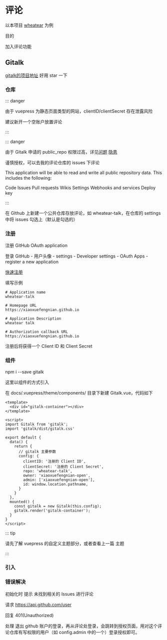 # 评论

以本项目 [wheatear](https://github.com/xiaoxuefengnian/wheatear) 为例

目的

加入评论功能

## Gitalk

[gitalk的项目地址](https://github.com/gitalk/gitalk/blob/master/readme-cn.md) 好用 star 一下

### 仓库

::: danger

由于 vuepress 为静态页面类型的网站，clientID/clientSecret 存在泄露风险

建议新开一个空账户放置评论

:::

::: danger

由于 Gitalk 申请的 public_repo 权限过高，详见[问题](https://github.com/gitalk/gitalk/issues/95) [隐患](https://www.v2ex.com/t/535608)

谨慎授权，可以去我的评论仓库的 issues 下评论

This application will be able to read and write all public repository data. This includes the following:

Code
Issues
Pull requests
Wikis
Settings
Webhooks and services
Deploy key

:::

在 GIthub 上新建一个公共仓库存放评论，如 wheatear-talk，在仓库的 settings 中将 issues 勾选上（默认是勾选的）

### 注册

注册 GitHub OAuth application

登录 GitHub - 用户头像 - settings - Developer settings - OAuth Apps - register a new application

[快速注册](https://github.com/settings/applications/new)

填写示例

```
# Application name
wheatear-talk

# Homepage URL
https://xiaoxuefengnian.github.io

# Application Description
wheatear talk

# Authorization callback URL
https://xiaoxuefengnian.github.io
```

注册后将获得一个 Client ID 和 Client Secret

### 组件

npm i --save gitalk

这里以组件的方式引入

在 docs/.vuepress/theme/components/ 目录下新建 Gitalk.vue，代码如下

```vue
<template>
  <div id="gitalk-container"></div>
</template>

<script>
import Gitalk from 'gitalk';
import 'gitalk/dist/gitalk.css'

export default {
  data() {
    return {
      // gitalk 主要参数
      config: {
        clientID: '注册的 Client ID',
        clientSecret: '注册的 Client Secret',
        repo: 'wheatear-talk',
        owner: 'xiaoxuefengnian-open',
        admin: ['xiaoxuefengnian-open'],
        id: window.location.pathname,
      }
    }
  },
  mounted() {
    const gitalk = new Gitalk(this.config);
    gitalk.render('gitalk-container');
  }
}
</script>
```

::: tip

请先了解 vuepress 的自定义主题部分，或者查看上一篇 主题

:::

### 引入



### 错误解决

初始化时 提示 未找到相关的 Issues 进行评论

请求 https://api.github.com/user 

回复 401(Unauthorized)

处理 退出 github 账户的登录，再从评论处登录，会跳转到授权页面，用对这个评论仓库有写权限的用户（如 config.admin 中的一个）登录授权即可。